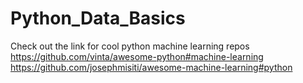 # Python_Data_Basics

Check out the link for cool python machine learning repos 
https://github.com/vinta/awesome-python#machine-learning
https://github.com/josephmisiti/awesome-machine-learning#python
